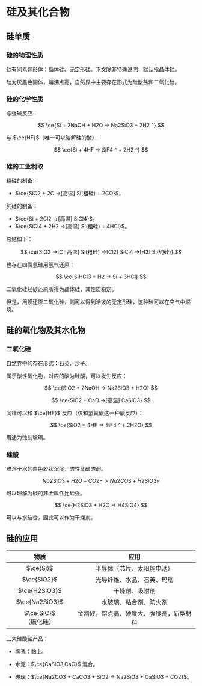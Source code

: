# 硅及其化合物

## 硅单质

### 硅的物理性质

硅有同素异形体：晶体硅、无定形硅。下文除非特殊说明，默认指晶体硅。

硅为灰黑色固体，熔沸点高，自然界中主要存在形式为硅酸盐和二氧化硅。

### 硅的化学性质

与强碱反应：

$$
\ce{Si + 2NaOH + H2O -> Na2SiO3 + 2H2 ^}
$$

与 $\ce{HF}$（唯一可以溶解硅的酸）：

$$
\ce{Si + 4HF -> SiF4 ^ + 2H2 ^}
$$

### 硅的工业制取

粗硅的制备：

- $\ce{SiO2 + 2C ->[高温] Si(粗硅) + 2CO}$。

纯硅的制备：

- $\ce{Si + 2Cl2 ->[高温] SiCl4}$。
- $\ce{SiCl4 + 2H2 ->[高温] Si(粗硅) + 4HCl}$。

总结如下：

$$
\ce{SiO2 ->[C][高温] Si(粗硅) ->[Cl2] SiCl4 ->[H2] Si(纯硅)}
$$

也存在四氯氢硅用氢气还原：

$$
\ce{SiHCl3 + H2 -> Si + 3HCl}
$$

二氧化硅经碳还原所得为晶体硅，其性质稳定。

但是，用镁还原二氧化硅，则可以得到活泼的无定形硅，这种硅可以在空气中燃烧。

## 硅的氧化物及其水化物

### 二氧化硅

自然界中的存在形式：石英、沙子。

属于酸性氧化物，对应的酸为硅酸，可以发生反应：

$$
\ce{SiO2 + 2NaOH -> Na2SiO3 + H2O}
$$

$$
\ce{SiO2 + CaO ->[高温] CaSiO3}
$$

同样可以和 $\ce{HF}$ 反应（仅和氢氟酸这一种酸反应）：

$$
\ce{SiO2 + 4HF -> SiF4 ^ + 2H2O}
$$

用途为蚀刻玻璃。

### 硅酸

难溶于水的白色胶状沉淀，酸性比碳酸弱。

$$
Na2SiO3 + H2O + CO2 -> Na2CO3 + H2SiO3 v
$$

可以理解为碳的非金属性比硅强。

$$
\ce{H2SiO3 + H2O -> H4SiO4}
$$

可以与水结合，因此可以作为干燥剂。

## 硅的应用

| 物质 | 应用 |
| :-: | :-: |
| $\ce{Si}$ | 半导体（芯片、太阳能电池） |
| $\ce{SiO2}$ | 光导纤维、水晶、石英、玛瑙 |
| $\ce{H2SiO3}$ | 干燥剂、吸附剂 |
| $\ce{Na2SiO3}$ | 水玻璃、粘合剂、防火剂 |
| $\ce{SiC}$（碳化硅） | 金刚砂，熔点高、硬度大、强度高，新型材料 |

三大硅酸盐产品：

- 陶瓷：黏土。

- 水泥：$\ce{CaSiO3,CaO}$ 混合。

- 玻璃：$\ce{Na2CO3 + CaCO3 + SiO2 -> Na2SiO3 + CaSiO3 + CO2}$。
